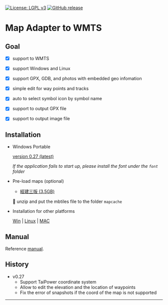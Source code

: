 [![License: LGPL v3](https://img.shields.io/badge/License-LGPL%20v3-blue.svg)](http://www.gnu.org/licenses/lgpl-3.0)
[![GitHub release](https://img.shields.io/github/release/dayanuyim/GisEditor.svg)](https://github.com/dayanuyim/GisEditor/releases)

Map Adapter to WMTS
===================

Goal
----

 -  [x] support to WMTS
 -  [x] support Windows and Linux
 -  [x] support GPX, GDB, and photos with embedded geo infomation
 -  [x] simple edit for way points and tracks
 -  [x] auto to select symbol icon by symbol name
 -  [x] support to output GPX file
 -  [x] support to output image file


Installation
------------

 *  Windows Portable

    [version 0.27 (latest)][giseditor-0.27]

    _If the application fails to start up, please install the font under the `font` folder_

 *  Pre-load maps (optional)

    - [經建三版 (3.5GB)](https://drive.google.com/file/d/0B7ryOauZNjlbT2EwbzBlSEpwT1U/view?usp=sharing)

    📝 unzip and put the mbtiles file to the folder `mapcache`

 *  Installation for other platforms

    [Win](  https://github.com/dayanuyim/GisEditor/blob/dev/install.md#win_install) |
    [Linux](https://github.com/dayanuyim/GisEditor/blob/dev/install.md#linux_install) |
    [MAC](  https://github.com/dayanuyim/GisEditor/blob/dev/install.md#mac_install)

 [giseditor-0.27]: https://drive.google.com/file/d/19ImwLU-vfoaouA_xMbgxxk1g0mHoaIyh/view?usp=sharing

Manual
------

Reference [manual](https://github.com/dayanuyim/GisEditor/blob/dev/manual_en.md).


History
-------

  - v0.27
      - Support TaiPower coordinate system
      - Allow to edit the elevation and the location of waypoints
      - Fix the error of snapshots if the coord of the map is not supported
------------------------------------------------------------
